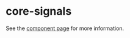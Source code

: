 core-signals
=====

See the [component  page](http://www.polymer-project.org/docs/elements/core-elements.html#core-signals) for more information.
